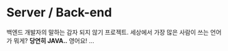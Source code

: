 # Server / Back-end
백엔드 개발자의 말하는 감자 되지 않기 프로젝트. 
세상에서 가장 많은 사람이 쓰는 언어가 뭐게? **당연히 JAVA..** 영어요! ...        
